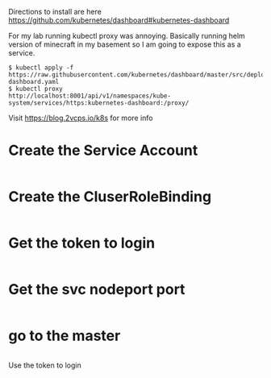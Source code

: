 Directions to install are here
https://github.com/kubernetes/dashboard#kubernetes-dashboard

For my lab running kubectl proxy was annoying. Basically running helm version of minecraft in my basement so I am going to expose this as a service.

```
$ kubectl apply -f https://raw.githubusercontent.com/kubernetes/dashboard/master/src/deploy/recommended/kubernetes-dashboard.yaml
$ kubectl proxy
http://localhost:8001/api/v1/namespaces/kube-system/services/https:kubernetes-dashboard:/proxy/
```




Visit https://blog.2vcps.io/k8s for more info
# Create the Service Account
```kubectl create -f admin-svc-account.yaml
````
# Create the CluserRoleBinding
```kubectl create -f admin-clusterrolebding.yaml
```
# 

# Get the token to login

```kubectl -n kube-system describe secret $(kubectl -n kube-system get secret | grep admin-user | awk '{print $1}')
```
# Get the svc nodeport port
```kubectl get svc -n kube-system
```
# go to the master 

```https://<master ip>:<svc port>
```
Use the token to login